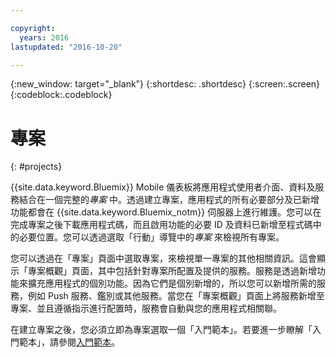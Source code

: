 ```yaml
---

copyright:
  years: 2016
lastupdated: "2016-10-20"

---
```

{:new_window: target="_blank"}
{:shortdesc: .shortdesc}
{:screen:.screen}
{:codeblock:.codeblock}

# 專案
{: #projects}

{{site.data.keyword.Bluemix}} Mobile 儀表板將應用程式使用者介面、資料及服務結合在一個完整的*專案* 中。透過建立專案，應用程式的所有必要部分及已新增功能都會在 {{site.data.keyword.Bluemix_notm}} 伺服器上進行維護。您可以在完成專案之後下載應用程式碼，而且啟用功能的必要 ID 及資料已新增至程式碼中的必要位置。您可以透過選取「行動」導覽中的*專案* 來檢視所有專案。  

您可以透過在「專案」頁面中選取專案，來檢視單一專案的其他相關資訊。這會顯示「專案概觀」頁面，其中包括針對專案所配置及提供的服務。服務是透過新增功能來擴充應用程式的個別功能。因為它們是個別新增的，所以您可以新增所需的服務，例如 Push 服務、鑑別或其他服務。當您在「專案概觀」頁面上將服務新增至專案、並且遵循指示進行配置時，服務會自動與您的應用程式相關聯。

在建立專案之後，您必須立即為專案選取一個「入門範本」。若要進一步瞭解「入門範本」，請參閱[入門範本](starters.html)。
